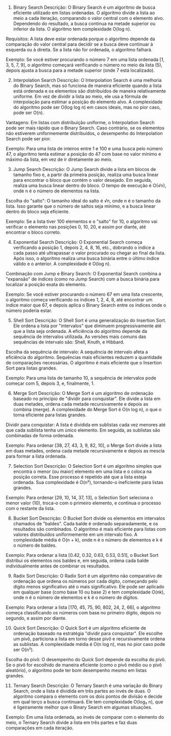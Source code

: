 1. Binary Search
Descrição: O Binary Search é um algoritmo de busca eficiente utilizado em listas ordenadas. O algoritmo divide a lista ao meio a cada iteração, comparando o valor central com o elemento alvo. Dependendo do resultado, a busca continua na metade superior ou inferior da lista. O algoritmo tem complexidade O(log n).

Requisitos: A lista deve estar ordenada porque o algoritmo depende da comparação do valor central para decidir se a busca deve continuar à esquerda ou à direita. Se a lista não for ordenada, o algoritmo falhará.

Exemplo: Se você estiver procurando o número 7 em uma lista ordenada [1, 3, 5, 7, 9], o algoritmo começará verificando o número no meio da lista (5), depois ajusta a busca para a metade superior (onde 7 está localizado).

2. Interpolation Search
Descrição: O Interpolation Search é uma melhoria do Binary Search, mas só funciona de maneira eficiente quando a lista está ordenada e os elementos são distribuídos de maneira relativamente uniforme. Em vez de dividir a lista ao meio, ele usa a fórmula de interpolação para estimar a posição do elemento alvo. A complexidade do algoritmo pode ser O(log log n) em casos ideais, mas no pior caso, pode ser O(n).

Vantagens: Em listas com distribuição uniforme, o Interpolation Search pode ser mais rápido que o Binary Search. Caso contrário, se os elementos não estiverem uniformemente distribuídos, o desempenho do Interpolation Search pode ser pior.

Exemplo: Para uma lista de inteiros entre 1 e 100 e uma busca pelo número 47, o algoritmo tenta estimar a posição do 47 com base no valor mínimo e máximo da lista, em vez de ir diretamente ao meio.

3. Jump Search
Descrição: O Jump Search divide a lista em blocos de tamanho fixo e, a partir da primeira posição, realiza uma busca linear para encontrar o bloco que contém o valor desejado. Em seguida, realiza uma busca linear dentro do bloco. O tempo de execução é O(√n), onde n é o número de elementos na lista.

Escolha do "salto": O tamanho ideal do salto é √n, onde n é o tamanho da lista. Isso garante que o número de saltos seja mínimo, e a busca linear dentro do bloco seja eficiente.

Exemplo: Se a lista tiver 100 elementos e o "salto" for 10, o algoritmo vai verificar o elemento nas posições 0, 10, 20, e assim por diante, até encontrar o bloco correto.

4. Exponential Search
Descrição: O Exponential Search começa verificando a posição 1, depois 2, 4, 8, 16, etc., dobrando o índice a cada passo até ultrapassar o valor procurado ou chegar ao final da lista. Após isso, o algoritmo realiza uma busca binária entre o último índice válido e o anterior. A complexidade é O(log n).

Combinação com Jump e Binary Search: O Exponential Search combina a "expansão" de índices (como no Jump Search) com a busca binária para localizar a posição exata do elemento.

Exemplo: Se você estiver procurando o número 67 em uma lista crescente, o algoritmo começa verificando os índices 1, 2, 4, 8, até encontrar um índice maior que 67, e depois aplica o Binary Search entre os índices onde o número poderia estar.

5. Shell Sort
Descrição: O Shell Sort é uma generalização do Insertion Sort. Ele ordena a lista por "intervalos" que diminuem progressivamente até que a lista seja ordenada. A eficiência do algoritmo depende da sequência de intervalos utilizada. As versões mais comuns das sequências de intervalo são: Shell, Knuth, e Hibbard.

Escolha da sequência de intervalo: A sequência de intervalo afeta a eficiência do algoritmo. Sequências mais eficientes reduzem a quantidade de comparações necessárias. O algoritmo é mais eficiente que o Insertion Sort para listas grandes.

Exemplo: Para uma lista de tamanho 10, a sequência de intervalos pode começar com 5, depois 3, e, finalmente, 1.

6. Merge Sort
Descrição: O Merge Sort é um algoritmo de ordenação baseado no princípio de "dividir para conquistar". Ele divide a lista em duas metades, ordena cada metade recursivamente e depois as combina (merge). A complexidade do Merge Sort é O(n log n), o que o torna eficiente para listas grandes.

Dividir para conquistar: A lista é dividida em sublistas cada vez menores até que cada sublista tenha um único elemento. Em seguida, as sublistas são combinadas de forma ordenada.

Exemplo: Para ordenar [38, 27, 43, 3, 9, 82, 10], o Merge Sort divide a lista em duas metades, ordena cada metade recursivamente e depois as mescla para formar a lista ordenada.

7. Selection Sort
Descrição: O Selection Sort é um algoritmo simples que encontra o menor (ou maior) elemento em uma lista e o coloca na posição correta. Esse processo é repetido até que a lista esteja ordenada. Sua complexidade é O(n²), tornando-o ineficiente para listas grandes.

Exemplo: Para ordenar [29, 10, 14, 37, 13], o Selection Sort seleciona o menor valor (10), troca-o com o primeiro elemento, e continua o processo com o restante da lista.

8. Bucket Sort
Descrição: O Bucket Sort divide os elementos em intervalos chamados de "baldes". Cada balde é ordenado separadamente, e os resultados são combinados. O algoritmo é mais eficiente para listas com valores distribuídos uniformemente em um intervalo fixo. A complexidade média é O(n + k), onde n é o número de elementos e k é o número de baldes.

Exemplo: Para ordenar a lista [0.42, 0.32, 0.63, 0.53, 0.51], o Bucket Sort distribui os elementos nos baldes e, em seguida, ordena cada balde individualmente antes de combinar os resultados.

9. Radix Sort
Descrição: O Radix Sort é um algoritmo não comparativo de ordenação que ordena os números por cada dígito, começando pelo dígito menos significativo até o mais significativo. Ele pode ser aplicado em qualquer base (como base 10 ou base 2) e tem complexidade O(nk), onde n é o número de elementos e k é o número de dígitos.

Exemplo: Para ordenar a lista [170, 45, 75, 90, 802, 24, 2, 66], o algoritmo começa classificando os números com base no primeiro dígito, depois no segundo, e assim por diante.

10. Quick Sort
Descrição: O Quick Sort é um algoritmo eficiente de ordenação baseado na estratégia "dividir para conquistar". Ele escolhe um pivô, particiona a lista em torno desse pivô e recursivamente ordena as sublistas. A complexidade média é O(n log n), mas no pior caso pode ser O(n²).

Escolha do pivô: O desempenho do Quick Sort depende da escolha do pivô. Se o pivô for escolhido de maneira eficiente (como o pivô médio ou o pivô aleatório), o algoritmo pode ter bom desempenho mesmo em listas grandes.

11. Ternary Search
Descrição: O Ternary Search é uma variação do Binary Search, onde a lista é dividida em três partes ao invés de duas. O algoritmo compara o elemento com os dois pontos de divisão e decide em qual terço a busca continuará. Ele tem complexidade O(log₃ n), que é ligeiramente melhor que o Binary Search em algumas situações.

Exemplo: Em uma lista ordenada, ao invés de comparar com o elemento do meio, o Ternary Search divide a lista em três partes e faz duas comparações em cada iteração.

